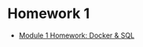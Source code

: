 # Homework 1

* [Module 1 Homework: Docker & SQL]([[01-docker-terraform/homework.md](https://github.com/tzuyuchiu/data-engineering-zoomcamp/blob/main/01-docker-terraform/homework.md)](https://github.com/tzuyuchiu/data-engineering-zoomcamp/tree/main/01-docker-terraform))













